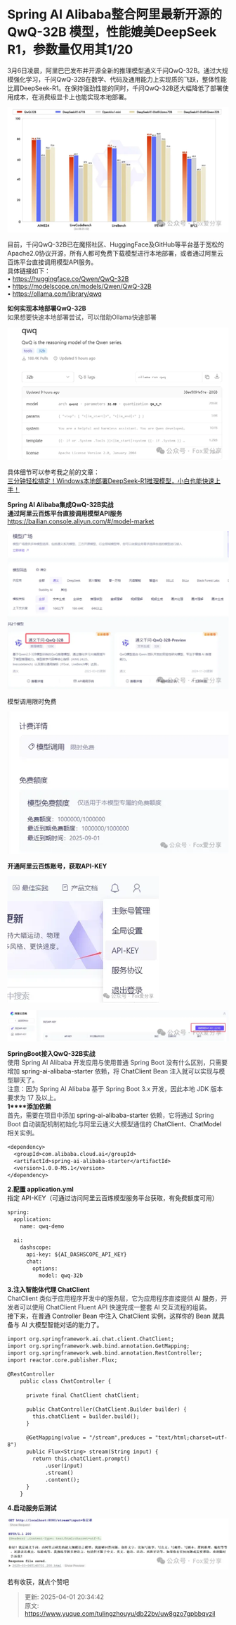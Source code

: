 # Spring AI Alibaba整合阿里最新开源的QwQ-32B 模型，性能媲美DeepSeek R1，参数量仅用其1/20



<font style="color:rgb(34, 34, 34);">3月6日凌晨，阿里巴巴发布并开源全新的推理模型通义千问QwQ-32B。通过大规模强化学习，千问QwQ-32B在数学、代码及通用能力上实现质的飞跃，整体性能比肩DeepSeek-R1。在保持强劲性能的同时，千问QwQ-32B还大幅降低了部署使用成本，在消费级显卡上也能实现本地部署。</font>  


![1741243474620-4fc5af02-60d8-4e36-b2d9-6c64b2b029f5.webp](./img/FQpOeO-cawT8XZ-K/1741243474620-4fc5af02-60d8-4e36-b2d9-6c64b2b029f5-827464.webp)

  
<font style="color:rgb(34, 34, 34);">目前，千问QwQ-32B已在魔搭社区、HuggingFace及GitHub等平台基于宽松的Apache2.0协议开源，所有人都可免费下载模型进行本地部署，或者通过阿里云百炼平台直接调用模型API服务。</font>  
具体链接如下：  
• https://huggingface.co/Qwen/QwQ-32B  
• https://modelscope.cn/models/Qwen/QwQ-32B  
• https://ollama.com/library/qwq  
  
**<font style="color:rgb(34, 34, 34);">如何实现本地部署QwQ-32B</font>**  
<font style="color:rgb(63, 63, 63);">如果想要快速本地部署尝试，可以借助Ollama快速部署</font>  


![1741243474629-84a0998b-98af-4395-810b-98588b354ccc.webp](./img/FQpOeO-cawT8XZ-K/1741243474629-84a0998b-98af-4395-810b-98588b354ccc-203531.webp)

  
<font style="color:rgba(0, 0, 0, 0.9);">具体细节可以参考我之前的文章：</font>  
[三分钟轻松搞定！Windows本地部署DeepSeek-R1推理模型，小白也能快速上手！](https://mp.weixin.qq.com/s?__biz=MzU1ODk1NTQ0Mg==&mid=2247485207&idx=1&sn=d8ac478fa0d83edde16df959ef616c91&scene=21#wechat_redirect)  


**<font style="color:rgba(0, 0, 0, 0.9);">Spring AI Alibaba集成QwQ-32B实战</font>**  
**<font style="color:rgb(34, 34, 34);">通过阿里云百炼平台直接调用模型API服务</font>**  
https://bailian.console.aliyun.com/#/model-market  


![1741243474642-93f829f7-d674-4204-9c4f-078d54b2697a.webp](./img/FQpOeO-cawT8XZ-K/1741243474642-93f829f7-d674-4204-9c4f-078d54b2697a-251751.webp)

  
<font style="color:rgba(0, 0, 0, 0.9);">模型调用</font><font style="color:rgba(0, 0, 0, 0.9);">限时免费</font>  


![1741243474656-6807388e-2a8d-4cf3-bf7a-f8677452f0d2.webp](./img/FQpOeO-cawT8XZ-K/1741243474656-6807388e-2a8d-4cf3-bf7a-f8677452f0d2-169507.webp)

  
  
**<font style="color:rgba(0, 0, 0, 0.9);">开通阿里云百炼账号，获取API-KEY</font>**  


![1741243474618-7d88db45-7ab9-4a11-a043-a5ec001708ad.webp](./img/FQpOeO-cawT8XZ-K/1741243474618-7d88db45-7ab9-4a11-a043-a5ec001708ad-419715.webp)

  


![1741243475080-30920a05-436e-42b7-88ab-b7498f8fee86.webp](./img/FQpOeO-cawT8XZ-K/1741243475080-30920a05-436e-42b7-88ab-b7498f8fee86-293458.webp)

  
  
**<font style="color:rgba(0, 0, 0, 0.9);">SpringBoot接入</font>****<font style="color:rgba(0, 0, 0, 0.9);">QwQ-32B</font>****<font style="color:rgba(0, 0, 0, 0.9);">实战</font>**  
<font style="color:rgb(53, 56, 65);">使用 Spring AI Alibaba 开发应用与使用普通 Spring Boot 没有什么区别，只需要增加 </font><font style="color:rgba(0, 0, 0, 0.9);">spring-ai-alibaba-starter</font><font style="color:rgb(53, 56, 65);"> 依赖，将 </font><font style="color:rgba(0, 0, 0, 0.9);">ChatClient</font><font style="color:rgb(53, 56, 65);"> Bean 注入就可以实现与模型聊天了。</font>  
<font style="color:rgb(53, 56, 65);">注意：因为 Spring AI Alibaba 基于 Spring Boot 3.x 开发，因此本地 JDK 版本要求为 17 及以上。</font>  
**<font style="color:rgba(0, 0, 0, 0.9);">1</font>****<font style="color:rgba(0, 0, 0, 0.9);">添加依赖</font>**  
<font style="color:rgb(53, 56, 65);">首先，需要在项目中添加 </font><font style="color:rgba(0, 0, 0, 0.9);">spring-ai-alibaba-starter</font><font style="color:rgb(53, 56, 65);"> 依赖，它将通过 Spring Boot 自动装配机制初始化与阿里云通义大模型通信的 </font><font style="color:rgba(0, 0, 0, 0.9);">ChatClient</font><font style="color:rgb(53, 56, 65);">、</font><font style="color:rgba(0, 0, 0, 0.9);">ChatModel</font><font style="color:rgb(53, 56, 65);"> 相关实例。</font>

```plain
<dependency>
  <groupId>com.alibaba.cloud.ai</groupId>
  <artifactId>spring-ai-alibaba-starter</artifactId>
  <version>1.0.0-M5.1</version>
</dependency>
```

  
**<font style="color:rgba(0, 0, 0, 0.9);">2.配置 application.yml</font>**  
<font style="color:rgba(0, 0, 0, 0.9);">指定 API-KEY（可通过访问阿里云百炼模型服务平台获取，有免费额度可用）</font>

```plain
spring:
  application:
    name: qwq-demo

  ai:
    dashscope:
      api-key: ${AI_DASHSCOPE_API_KEY}
      chat:
        options:
          model: qwq-32b
```

  
**<font style="color:rgba(0, 0, 0, 0.9);">3.注入智能体代理 ChatClient</font>**  
<font style="color:rgb(53, 56, 65);">ChatClient 类似于应用程序开发中的服务层，它为应用程序直接提供 </font><font style="color:rgba(0, 0, 0, 0.9);">AI 服务</font><font style="color:rgb(53, 56, 65);">，开发者可以使用 ChatClient Fluent API 快速完成一整套 AI 交互流程的组装。</font>  
<font style="color:rgba(0, 0, 0, 0.9);">接下来，在普通 Controller Bean 中注入 ChatClient 实例，这样你的 Bean 就具备与 AI 大模型智能对话的能力了。</font>  


```plain
import org.springframework.ai.chat.client.ChatClient;
import org.springframework.web.bind.annotation.GetMapping;
import org.springframework.web.bind.annotation.RestController;
import reactor.core.publisher.Flux;

@RestController
    public class ChatController {

      private final ChatClient chatClient;

      public ChatController(ChatClient.Builder builder) {
        this.chatClient = builder.build();
      }

      @GetMapping(value = "/stream",produces = "text/html;charset=utf-8")
      public Flux<String> stream(String input) {
        return this.chatClient.prompt()
            .user(input)
            .stream()
            .content();
      }
    }
```



  
**<font style="color:rgba(0, 0, 0, 0.9);">4.启动服务后测试</font>**  


![1741243475081-35f985ac-1610-49aa-a76b-4245af6bddfb.webp](./img/FQpOeO-cawT8XZ-K/1741243475081-35f985ac-1610-49aa-a76b-4245af6bddfb-416647.webp)

  
  




  


若有收获，就点个赞吧

  
 



> 更新: 2025-04-01 20:34:42  
> 原文: <https://www.yuque.com/tulingzhouyu/db22bv/uw8gzo7gpbbqvzil>